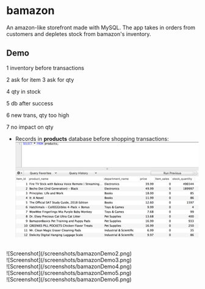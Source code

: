 # bamazon
An amazon-like storefront made with MySQL. The app takes in orders from customers and depletes stock from bamazon's inventory.

## Demo

1 inventory before transactions

2 ask for item
3 ask for qty

4 qty in stock

5 db after success

6 new trans, qty too high

7 no impact on qty


* Records in **products** database before shopping transactions:   
![Screenshot](/screenshots/bamazonDemo1.png)
<br />  
![Screenshot](/screenshots/bamazonDemo2.png)
<br />  
![Screenshot](/screenshots/bamazonDemo3.png)
<br />  
![Screenshot](/screenshots/bamazonDemo4.png)
<br />  
![Screenshot](/screenshots/bamazonDemo5.png)
<br />  
![Screenshot](/screenshots/bamazonDemo6.png)
<br />  